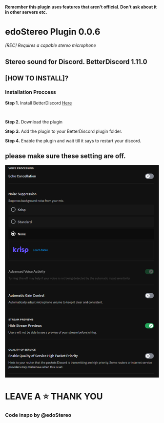 #### Remember this plugin uses features that aren't official. Don't ask about it in other servers etc.
# edoStereo Plugin 0.0.6
###### [REC] Requires a capable stereo microphone

## Stereo sound for Discord. BetterDiscord 1.11.0

## [HOW TO INSTALL]?

### Installation Proccess

**Step 1.** Install BetterDiscord [Here](https://betterdiscord.app/)

<br>

**Step 2.** Download the plugin

**Step 3.** Add the plugin to your BetterDiscord plugin folder.

**Step 4.** Enable the plugin and wait till it says to restart your discord.

## please make sure these setting are off.

![Screenshot](settings.png)



# LEAVE A ⭐ THANK YOU


### Code inspo by @edoStereo
